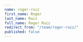```yaml
---
name: roger-ruiz
first_name: Roger
last_name: Ruiz
full_name: Roger Ruiz
redirect_from: "/team/roger-ruiz/"
published: false
---
```



